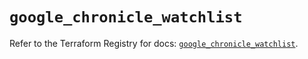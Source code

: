 # `google_chronicle_watchlist`

Refer to the Terraform Registry for docs: [`google_chronicle_watchlist`](https://registry.terraform.io/providers/hashicorp/google-beta/6.26.0/docs/resources/google_chronicle_watchlist).
